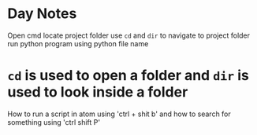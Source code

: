 # Day Notes
Open cmd
locate project folder
use `cd` and `dir` to navigate to project folder
run python program using python file name
 # `cd` is used to open a folder and `dir` is used to look inside a folder
 How to run a script in atom using 'ctrl + shit b' and how to search for something using 'ctrl shift P'
